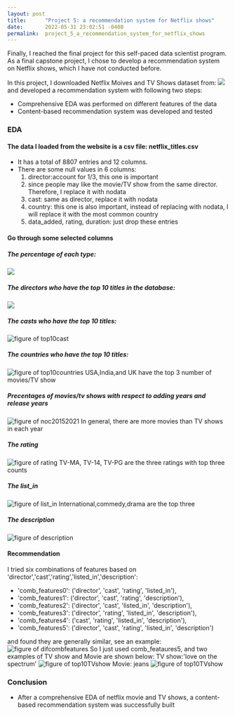 ```yaml
---
layout: post
title:      "Project 5: a recommendation system for Netflix shows"
date:       2022-05-31 23:02:51 -0400
permalink:  project_5_a_recommendation_system_for_netflix_shows
---
```



Finally, I reached the final project for this self-paced data scientist program. As a final capstone project, I chose to develop a recommendation system on Netflix shows, which I have not conducted before.

In this project, I downloaded Netflix Moives and TV Shows dataset from: 
![](https://www.kaggle.com/datasets/shivamb/netflix-shows)
and developed a recommendation system with following two steps:

- Comprehensive EDA was performed on different features of the data
- Content-based recommendation system was developed and tested


### EDA

#### The data I loaded from the website is a csv file: netflix_titles.csv

- It has a total of 8807 entries and 12 columns.
- There are some null values in 6 columns:
  1) director:account for 1/3, this one is important 
  2) since people may like the movie/TV show from the same director. Therefore, I replace it with nodata
  3) cast: same as director, replace it with nodata
  4) country: this one is also important, instead of replacing with nodata, I will replace it with the most common country
  5) data_added, rating, duration: just drop these entries

#### Go through some selected columns

##### The percentage of each type:
![](https://raw.githubusercontent.com/eegshou/proj5/main/figures/notypes.png)

##### The directors who have the top 10 titles in the database:
![](https://raw.githubusercontent.com/eegshou/proj5/main/figures/top10directorunpacked.png)

##### The casts who have the top 10 titles:
![figure of top10cast](https://raw.githubusercontent.com/eegshou/proj5/main/figures/top10castunpacked.png)

##### The countries who have the top 10 titles:
![figure of top10countries](https://raw.githubusercontent.com/eegshou/proj5/main/figures/top10countryunpacked.png)
USA,India,and UK have the top 3 number of movies/TV show

##### Precentages of movies/tv shows with respect to adding years and release years
![figure of noc20152021](https://raw.githubusercontent.com/eegshou/proj5/main/figures/numofcounts2015_2021.png)
In general, there are more movies than TV shows in each year

##### The rating
![figure of rating](https://raw.githubusercontent.com/eegshou/proj5/main/figures/ratingcount.png)
TV-MA, TV-14, TV-PG are the three ratings with top three counts

##### The list_in
![figure of list_in](https://raw.githubusercontent.com/eegshou/proj5/main/figures/top10listed_inunpackedTVShow.png)
International,commedy,drama are the top three

##### The description
![figure of description](https://raw.githubusercontent.com/eegshou/proj5/main/figures/descriptionwordcloud.png)


#### Recommendation
I tried six combinations of features based on 'director','cast','rating','listed_in','description':
- 'comb_features0': ('director', 'cast', 'rating', 'listed_in'),
- 'comb_features1': ('director', 'cast', 'rating', 'description'),
- 'comb_features2': ('director', 'cast', 'listed_in', 'description'),
- 'comb_features3': ('director', 'rating', 'listed_in', 'description'),
- 'comb_features4': ('cast', 'rating', 'listed_in', 'description'),
- 'comb_features5': ('director', 'cast', 'rating', 'listed_in', 'description')

and found they are generally similar, see an example:
![figure of difcombfeatures](https://raw.githubusercontent.com/eegshou/proj5/main/figures/top10recomdtitles_toohottohandlebrazil_df.png)
So I just used comb_feataures5, and two examples of TV show and Movie are shown below:
TV show:'love on the spectrum'
![figure of top10TVshow](https://raw.githubusercontent.com/eegshou/proj5/main/figures/top10recomdtitles_loveonthespectrum.png)
Movie: jeans
![figure of top10TVshow](https://raw.githubusercontent.com/eegshou/proj5/main/figures/top10recomdtitles_jeans.png)
### Conclusion
- After a comprehensive EDA of netflix movie and TV shows, a content-based recommendation system was successfully built





